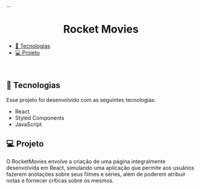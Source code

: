 ...

<h1 align="center"> Rocket Movies  </h1>

- [🚀 Tecnologias](#-tecnologias)
- [💻 Projeto](#-projeto)

<br>

## 🚀 Tecnologias

Esse projeto foi desenvolvido com as seguintes tecnologias:

- React
- Styled Components
- JavaScript

## 💻 Projeto

O RocketMovies envolve a criação de uma página integralmente desenvolvida em React, simulando uma aplicação que permite aos usuários fazerem anotações sobre seus filmes e séries, além de poderem atribuir notas e fornecer críticas sobre os mesmos.
